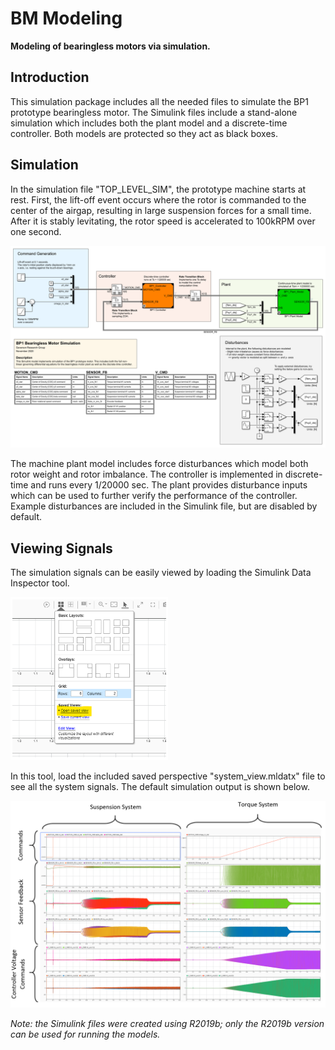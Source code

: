 # BM Modeling

**Modeling of bearingless motors via simulation.**

## Introduction

This simulation package includes all the needed files to simulate the BP1 prototype bearingless motor. The Simulink files include a stand-alone simulation which includes both the plant model and a discrete-time controller. Both models are protected so they act as black boxes.

## Simulation

In the simulation file "TOP_LEVEL_SIM", the prototype machine starts at rest. First, the lift-off event occurs where the rotor is commanded to the center of the airgap, resulting in large suspension forces for a small time. After it is stably levitating, the rotor speed is accelerated to 100kRPM over one second.

<img src="./images/simulink_top_level.png" />

The machine plant model includes force disturbances which model both rotor weight and rotor imbalance. The controller is implemented in discrete-time and runs every 1/20000 sec. The plant provides disturbance inputs which can be used to further verify the performance of the controller. Example disturbances are included in the Simulink file, but are disabled by default.

## Viewing Signals

The simulation signals can be easily viewed by loading the Simulink Data Inspector tool.

<img src="./images/simulink_open_view.png" width="50%" />

In this tool, load the included saved perspective "system_view.mldatx" file to see all the system signals. The default simulation output is shown below.

<img src="./images/simulink_signals.png" />

*Note: the Simulink files were created using R2019b; only the R2019b version can be used for running the models.*